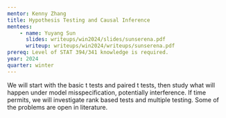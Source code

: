 ```yaml
---
mentor: Kenny Zhang
title: Hypothesis Testing and Causal Inference
mentees:
    - name: Yuyang Sun
      slides: writeups/win2024/slides/sunserena.pdf
      writeup: writeups/win2024/writeups/sunserena.pdf
prereq: Level of STAT 394/341 knowledge is required.
year: 2024
quarter: winter
---
```

We will start with the basic t tests and paired t tests, then study what will happen under model misspecification, potentially interference. If time permits, we will investigate rank based tests and multiple testing. Some of the problems are open in literature.